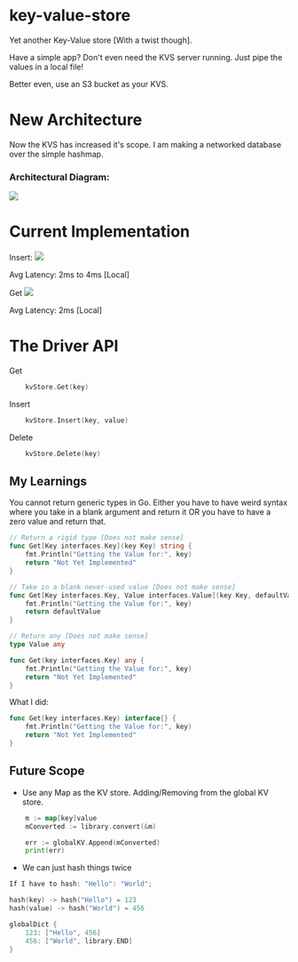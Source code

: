 # key-value-store
Yet another Key-Value store [With a twist though].

Have a simple app? Don't even need the KVS server running.
Just pipe the values in a local file!

Better even, use an S3 bucket as your KVS.

# New Architecture
Now the KVS has increased it's scope. I am making a networked database over the simple hashmap.

### Architectural Diagram:
<img src="./dev-docs/Screenshot 2025-10-11 at 5.21.30 PM.png">

# Current Implementation
Insert:
<img src="./dev-docs/Screenshot 2025-10-20 at 3.13.57 PM.png">

Avg Latency: 2ms to 4ms [Local]

Get
<img src="./dev-docs/Screenshot 2025-10-20 at 3.14.03 PM.png">

Avg Latency: 2ms [Local]

# The Driver API
Get
```go
    kvStore.Get(key)
```

Insert
```go
    kvStore.Insert(key, value)
```

Delete
```go
    kvStore.Delete(key)
```

## My Learnings
You cannot return generic types in Go.
Either you have to have weird syntax where you take in a blank argument and return it OR you have to have a zero value and return that.


```go
// Return a rigid type [Does not make sense]
func Get[Key interfaces.Key](key Key) string {
    fmt.Println("Getting the Value for:", key)
    return "Not Yet Implemented"
}
```

```go
// Take in a blank never-used value [Does not make sense]
func Get[Key interfaces.Key, Value interfaces.Value](key Key, defaultValue Value) Value {
    fmt.Println("Getting the Value for:", key)
    return defaultValue
}
```


```go
// Return any [Does not make sense]
type Value any

func Get(key interfaces.Key) any {
    fmt.Println("Getting the Value for:", key)
    return "Not Yet Implemented"
}

```

What I did:
```go
func Get(key interfaces.Key) interface{} {
    fmt.Println("Getting the Value for:", key)
    return "Not Yet Implemented"
}

```

## Future Scope
- Use any Map as the KV store. Adding/Removing from the global KV store.
```go
    m := map[key]value
    mConverted := library.convert(&m)

    err := globalKV.Append(mConverted)
    print(err)
```

- We can just hash things twice
```go
If I have to hash: "Hello": "World";

hash(key) -> hash("Hello") = 123
hash(value) -> hash("World") = 456

globalDict {
    123: ["Hello", 456]
    456: ["World", library.END]
}
```